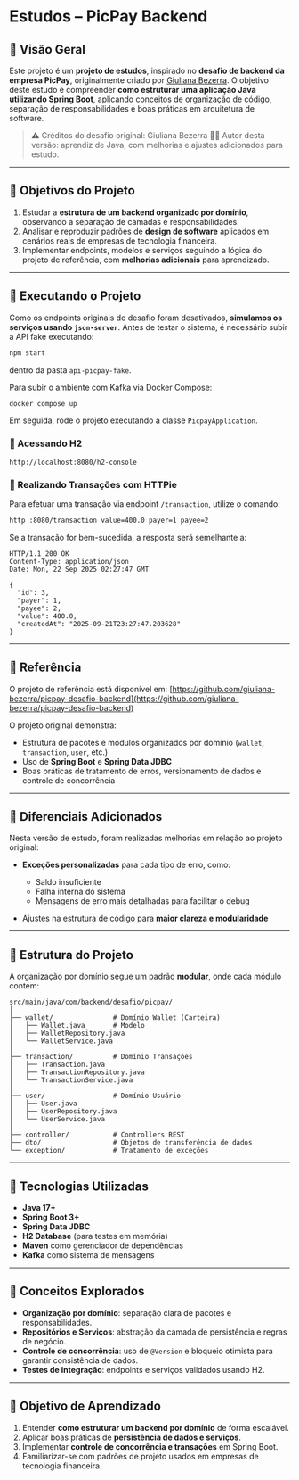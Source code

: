 # Estudos – PicPay Backend

## 🔹 Visão Geral

Este projeto é um **projeto de estudos**, inspirado no **desafio de backend da empresa PicPay**, originalmente criado por [Giuliana Bezerra](https://github.com/giuliana-bezerra/picpay-desafio-backend).
O objetivo deste estudo é compreender **como estruturar uma aplicação Java utilizando Spring Boot**, aplicando conceitos de organização de código, separação de responsabilidades e boas práticas em arquitetura de software.

> ⚠️ Créditos do desafio original: Giuliana Bezerra
> 🧑‍💻 Autor desta versão: aprendiz de Java, com melhorias e ajustes adicionados para estudo.

---

## 🔹 Objetivos do Projeto

1. Estudar a **estrutura de um backend organizado por domínio**, observando a separação de camadas e responsabilidades.
2. Analisar e reproduzir padrões de **design de software** aplicados em cenários reais de empresas de tecnologia financeira.
3. Implementar endpoints, modelos e serviços seguindo a lógica do projeto de referência, com **melhorias adicionais** para aprendizado.

---

## 🔹 Executando o Projeto

Como os endpoints originais do desafio foram desativados, **simulamos os serviços usando `json-server`**.
Antes de testar o sistema, é necessário subir a API fake executando:

```bash
npm start
```

dentro da pasta `api-picpay-fake`.

Para subir o ambiente com Kafka via Docker Compose:

```bash
docker compose up
```

Em seguida, rode o projeto executando a classe `PicpayApplication`.

### 🔹 Acessando H2

```declarative
http://localhost:8080/h2-console
```


### 🔹 Realizando Transações com HTTPie

Para efetuar uma transação via endpoint `/transaction`, utilize o comando:

```bash
http :8080/transaction value=400.0 payer=1 payee=2
```

Se a transação for bem-sucedida, a resposta será semelhante a:

```http
HTTP/1.1 200 OK
Content-Type: application/json
Date: Mon, 22 Sep 2025 02:27:47 GMT

{
  "id": 3,
  "payer": 1,
  "payee": 2,
  "value": 400.0,
  "createdAt": "2025-09-21T23:27:47.203628"
}
```


---

## 🔹 Referência

O projeto de referência está disponível em:
[https://github.com/giuliana-bezerra/picpay-desafio-backend](https://github.com/giuliana-bezerra/picpay-desafio-backend)

O projeto original demonstra:

* Estrutura de pacotes e módulos organizados por domínio (`wallet`, `transaction`, `user`, etc.)
* Uso de **Spring Boot** e **Spring Data JDBC**
* Boas práticas de tratamento de erros, versionamento de dados e controle de concorrência

---

## 🔹 Diferenciais Adicionados

Nesta versão de estudo, foram realizadas melhorias em relação ao projeto original:

* **Exceções personalizadas** para cada tipo de erro, como:

    * Saldo insuficiente
    * Falha interna do sistema
    * Mensagens de erro mais detalhadas para facilitar o debug
* Ajustes na estrutura de código para **maior clareza e modularidade**

---

## 🔹 Estrutura do Projeto

A organização por domínio segue um padrão **modular**, onde cada módulo contém:

```
src/main/java/com/backend/desafio/picpay/
│
├── wallet/               # Domínio Wallet (Carteira)
│   ├── Wallet.java       # Modelo
│   ├── WalletRepository.java
│   └── WalletService.java
│
├── transaction/          # Domínio Transações
│   ├── Transaction.java
│   ├── TransactionRepository.java
│   └── TransactionService.java
│
├── user/                 # Domínio Usuário
│   ├── User.java
│   ├── UserRepository.java
│   └── UserService.java
│
├── controller/           # Controllers REST
├── dto/                  # Objetos de transferência de dados
└── exception/            # Tratamento de exceções
```

---

## 🔹 Tecnologias Utilizadas

* **Java 17+**
* **Spring Boot 3+**
* **Spring Data JDBC**
* **H2 Database** (para testes em memória)
* **Maven** como gerenciador de dependências
* **Kafka** como sistema de mensagens

---

## 🔹 Conceitos Explorados

* **Organização por domínio**: separação clara de pacotes e responsabilidades.
* **Repositórios e Serviços**: abstração da camada de persistência e regras de negócio.
* **Controle de concorrência**: uso de `@Version` e bloqueio otimista para garantir consistência de dados.
* **Testes de integração**: endpoints e serviços validados usando H2.

---

## 🔹 Objetivo de Aprendizado

1. Entender **como estruturar um backend por domínio** de forma escalável.
2. Aplicar boas práticas de **persistência de dados e serviços**.
3. Implementar **controle de concorrência e transações** em Spring Boot.
4. Familiarizar-se com padrões de projeto usados em empresas de tecnologia financeira.


